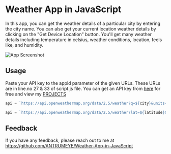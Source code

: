 # Weather App in JavaScript

In this app, you can get the weather details of a particular city by entering the city name. You can also get your current location weather details by clicking on the "Get Device Location" button. You'll get many weather details including temperature in celsius, weather conditions, location, feels like, and humidity.

![App Screenshot](https://img.youtube.com/vi/c1r-NqYkFPc/maxresdefault.jpg)

## Usage

Paste your API key to the appid parameter of the given URLs. These URLs are in line.no 27 & 33 of script.js file. You can get an API key from [here](https://openweathermap.org/api) for free and view my [PROJECTS ](https://github.com/ANTRUMEYE/Weather-App-in-JavaScript
) 
```javascript
api = `https://api.openweathermap.org/data/2.5/weather?q=${city}&units=metric&appid=your_api_key`;
```
```javascript
api = `https://api.openweathermap.org/data/2.5/weather?lat=${latitude}&lon=${longitude}&units=metric&appid=your_api_key`;
```


## Feedback

If you have any feedback, please reach out to me at https://github.com/ANTRUMEYE/Weather-App-in-JavaScript
